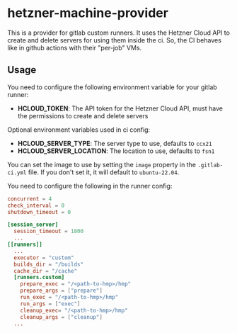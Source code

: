 # hetzner-machine-provider

This is a provider for gitlab custom runners. It uses the Hetzner Cloud API to create and delete servers for using them inside the ci.
So, the CI behaves like in github actions with their "per-job" VMs.

## Usage
You need to configure the following environment variable for your gitlab runner:
- **HCLOUD_TOKEN**: The API token for the Hetzner Cloud API, must have the permissions to create and delete servers

Optional environment variables used in ci config:
- **HCLOUD_SERVER_TYPE**: The server type to use, defaults to `ccx21`
- **HCLOUD_SERVER_LOCATION**: The location to use, defaults to `fsn1`

You can set the image to use by setting the `image` property in the `.gitlab-ci.yml` file. If you don't set it, it will default to `ubuntu-22.04`.

You need to configure the following in the runner config:
```toml
concurrent = 4
check_interval = 0
shutdown_timeout = 0

[session_server]
  session_timeout = 1800
  ...
[[runners]]
  ...
  executor = "custom"
  builds_dir = "/builds"
  cache_dir = "/cache"
  [runners.custom]
    prepare_exec = "/<path-to-hmp>/hmp"
    prepare_args = ["prepare"]
    run_exec = "/<path-to-hmp>/hmp"
    run_args = ["exec"]
    cleanup_exec= "/<path-to-hmp>/hmp"
    cleanup_args = ["cleanup"]
  ...
```